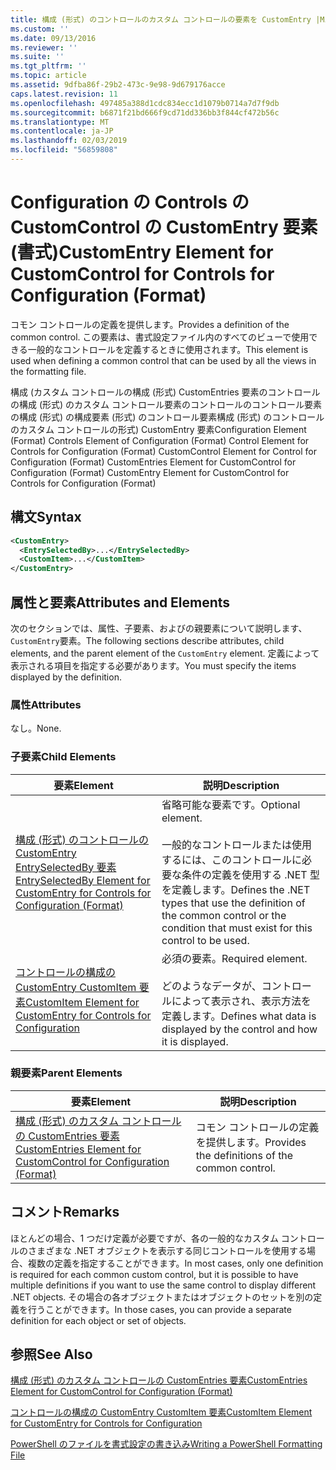 ```yaml
---
title: 構成 (形式) のコントロールのカスタム コントロールの要素を CustomEntry |Microsoft Docs
ms.custom: ''
ms.date: 09/13/2016
ms.reviewer: ''
ms.suite: ''
ms.tgt_pltfrm: ''
ms.topic: article
ms.assetid: 9dfba86f-29b2-473c-9e98-9d679176acce
caps.latest.revision: 11
ms.openlocfilehash: 497485a388d1cdc834ecc1d1079b0714a7d7f9db
ms.sourcegitcommit: b6871f21bd666f9cd71dd336bb3f844cf472b56c
ms.translationtype: MT
ms.contentlocale: ja-JP
ms.lasthandoff: 02/03/2019
ms.locfileid: "56859808"
---
```

# <a name="customentry-element-for-customcontrol-for-controls-for-configuration-format"></a><span data-ttu-id="5cb6c-102">Configuration の Controls の CustomControl の CustomEntry 要素 (書式)</span><span class="sxs-lookup"><span data-stu-id="5cb6c-102">CustomEntry Element for CustomControl for Controls for Configuration (Format)</span></span>

<span data-ttu-id="5cb6c-103">コモン コントロールの定義を提供します。</span><span class="sxs-lookup"><span data-stu-id="5cb6c-103">Provides a definition of the common control.</span></span> <span data-ttu-id="5cb6c-104">この要素は、書式設定ファイル内のすべてのビューで使用できる一般的なコントロールを定義するときに使用されます。</span><span class="sxs-lookup"><span data-stu-id="5cb6c-104">This element is used when defining a common control that can be used by all the views in the formatting file.</span></span>

<span data-ttu-id="5cb6c-105">構成 (カスタム コントロールの構成 (形式) CustomEntries 要素のコントロールの構成 (形式) のカスタム コントロール要素のコントロールのコントロール要素の構成 (形式) の構成要素 (形式) のコントロール要素構成 (形式) のコントロールのカスタム コントロールの形式) CustomEntry 要素</span><span class="sxs-lookup"><span data-stu-id="5cb6c-105">Configuration Element (Format) Controls Element of Configuration (Format) Control Element for Controls for Configuration (Format) CustomControl Element for Control for Configuration (Format) CustomEntries Element for CustomControl for Configuration (Format) CustomEntry Element for CustomControl for Controls for Configuration (Format)</span></span>

## <a name="syntax"></a><span data-ttu-id="5cb6c-106">構文</span><span class="sxs-lookup"><span data-stu-id="5cb6c-106">Syntax</span></span>

```xml
<CustomEntry>
  <EntrySelectedBy>...</EntrySelectedBy>
  <CustomItem>...</CustomItem>
</CustomEntry>

```

## <a name="attributes-and-elements"></a><span data-ttu-id="5cb6c-107">属性と要素</span><span class="sxs-lookup"><span data-stu-id="5cb6c-107">Attributes and Elements</span></span>

<span data-ttu-id="5cb6c-108">次のセクションでは、属性、子要素、およびの親要素について説明します、`CustomEntry`要素。</span><span class="sxs-lookup"><span data-stu-id="5cb6c-108">The following sections describe attributes, child elements, and the parent element of the `CustomEntry` element.</span></span> <span data-ttu-id="5cb6c-109">定義によって表示される項目を指定する必要があります。</span><span class="sxs-lookup"><span data-stu-id="5cb6c-109">You must specify the items displayed by the definition.</span></span>

### <a name="attributes"></a><span data-ttu-id="5cb6c-110">属性</span><span class="sxs-lookup"><span data-stu-id="5cb6c-110">Attributes</span></span>

<span data-ttu-id="5cb6c-111">なし。</span><span class="sxs-lookup"><span data-stu-id="5cb6c-111">None.</span></span>

### <a name="child-elements"></a><span data-ttu-id="5cb6c-112">子要素</span><span class="sxs-lookup"><span data-stu-id="5cb6c-112">Child Elements</span></span>

|<span data-ttu-id="5cb6c-113">要素</span><span class="sxs-lookup"><span data-stu-id="5cb6c-113">Element</span></span>|<span data-ttu-id="5cb6c-114">説明</span><span class="sxs-lookup"><span data-stu-id="5cb6c-114">Description</span></span>|
|-------------|-----------------|
|[<span data-ttu-id="5cb6c-115">構成 (形式) のコントロールの CustomEntry EntrySelectedBy 要素</span><span class="sxs-lookup"><span data-stu-id="5cb6c-115">EntrySelectedBy Element for CustomEntry for Controls for Configuration (Format)</span></span>](./entryselectedby-element-for-customentry-for-controls-for-configuration-format.md)|<span data-ttu-id="5cb6c-116">省略可能な要素です。</span><span class="sxs-lookup"><span data-stu-id="5cb6c-116">Optional element.</span></span><br /><br /> <span data-ttu-id="5cb6c-117">一般的なコントロールまたは使用するには、このコントロールに必要な条件の定義を使用する .NET 型を定義します。</span><span class="sxs-lookup"><span data-stu-id="5cb6c-117">Defines the .NET types that use the definition of the common control or the condition that must exist for this control to be used.</span></span>|
|[<span data-ttu-id="5cb6c-118">コントロールの構成の CustomEntry CustomItem 要素</span><span class="sxs-lookup"><span data-stu-id="5cb6c-118">CustomItem Element for CustomEntry for Controls for Configuration</span></span>](./customitem-element-for-customentry-for-controls-for-configuration-format.md)|<span data-ttu-id="5cb6c-119">必須の要素。</span><span class="sxs-lookup"><span data-stu-id="5cb6c-119">Required element.</span></span><br /><br /> <span data-ttu-id="5cb6c-120">どのようなデータが、コントロールによって表示され、表示方法を定義します。</span><span class="sxs-lookup"><span data-stu-id="5cb6c-120">Defines what data is displayed by the control and how it is displayed.</span></span>|

### <a name="parent-elements"></a><span data-ttu-id="5cb6c-121">親要素</span><span class="sxs-lookup"><span data-stu-id="5cb6c-121">Parent Elements</span></span>

|<span data-ttu-id="5cb6c-122">要素</span><span class="sxs-lookup"><span data-stu-id="5cb6c-122">Element</span></span>|<span data-ttu-id="5cb6c-123">説明</span><span class="sxs-lookup"><span data-stu-id="5cb6c-123">Description</span></span>|
|-------------|-----------------|
|[<span data-ttu-id="5cb6c-124">構成 (形式) のカスタム コントロールの CustomEntries 要素</span><span class="sxs-lookup"><span data-stu-id="5cb6c-124">CustomEntries Element for CustomControl for Configuration (Format)</span></span>](./customentries-element-for-customcontrol-for-controls-for-configuration-format.md)|<span data-ttu-id="5cb6c-125">コモン コントロールの定義を提供します。</span><span class="sxs-lookup"><span data-stu-id="5cb6c-125">Provides the definitions of the common control.</span></span>|

## <a name="remarks"></a><span data-ttu-id="5cb6c-126">コメント</span><span class="sxs-lookup"><span data-stu-id="5cb6c-126">Remarks</span></span>

<span data-ttu-id="5cb6c-127">ほとんどの場合、1 つだけ定義が必要ですが、各の一般的なカスタム コントロールのさまざまな .NET オブジェクトを表示する同じコントロールを使用する場合、複数の定義を指定することができます。</span><span class="sxs-lookup"><span data-stu-id="5cb6c-127">In most cases, only one definition is required for each common custom control, but it is possible to have multiple definitions if you want to use the same control to display different .NET objects.</span></span> <span data-ttu-id="5cb6c-128">その場合の各オブジェクトまたはオブジェクトのセットを別の定義を行うことができます。</span><span class="sxs-lookup"><span data-stu-id="5cb6c-128">In those cases, you can provide a separate definition for each object or set of objects.</span></span>

## <a name="see-also"></a><span data-ttu-id="5cb6c-129">参照</span><span class="sxs-lookup"><span data-stu-id="5cb6c-129">See Also</span></span>

[<span data-ttu-id="5cb6c-130">構成 (形式) のカスタム コントロールの CustomEntries 要素</span><span class="sxs-lookup"><span data-stu-id="5cb6c-130">CustomEntries Element for CustomControl for Configuration (Format)</span></span>](./customentries-element-for-customcontrol-for-controls-for-configuration-format.md)

[<span data-ttu-id="5cb6c-131">コントロールの構成の CustomEntry CustomItem 要素</span><span class="sxs-lookup"><span data-stu-id="5cb6c-131">CustomItem Element for CustomEntry for Controls for Configuration</span></span>](./customitem-element-for-customentry-for-controls-for-configuration-format.md)

[<span data-ttu-id="5cb6c-132">PowerShell のファイルを書式設定の書き込み</span><span class="sxs-lookup"><span data-stu-id="5cb6c-132">Writing a PowerShell Formatting File</span></span>](./writing-a-powershell-formatting-file.md)

